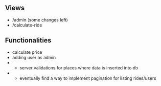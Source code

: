 ## Views
- /admin (some changes left)
- /calculate-ride

## Functionalities
- calculate price
- adding user as admin
- * server validations for places where data is inserted into db
- * eventually find a way to implement pagination for listing rides/users
